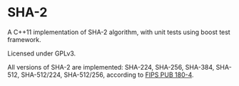 # SHA-2

A C++11 implementation of SHA-2 algorithm, with unit tests using boost test
framework.

Licensed under GPLv3.

All versions of SHA-2 are implemented: SHA-224, SHA-256, SHA-384, SHA-512,
SHA-512/224, SHA-512/256, according to
[FIPS PUB 180-4](http://nvlpubs.nist.gov/nistpubs/FIPS/NIST.FIPS.180-4.pdf).
